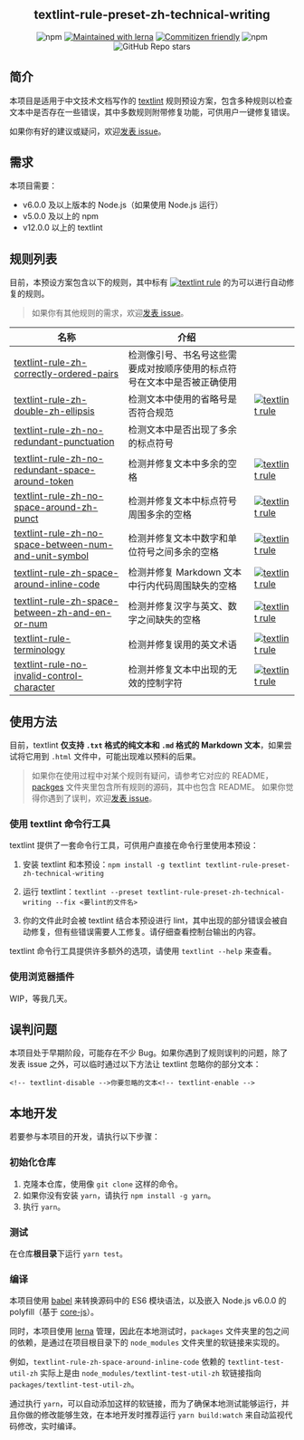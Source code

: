<h2 align="center">textlint-rule-preset-zh-technical-writing</h2>
<p align="center">
  <img alt="npm" src="https://img.shields.io/npm/v/textlint-rule-preset-zh-technical-writing">
  <a href="https://lerna.js.org/"><img alt="Maintained with lerna" src="https://img.shields.io/badge/maintained%20with-lerna-cc00ff.svg"></a>
  <a href="http://commitizen.github.io/cz-cli/"><img alt="Commitizen friendly" src="https://img.shields.io/badge/commitizen-friendly-brightgreen.svg"></a>
  <img alt="npm" src="https://img.shields.io/npm/dw/textlint-rule-preset-zh-technical-writing">
  <img alt="GitHub Repo stars" src="https://img.shields.io/github/stars/darkyzhou/textlint-rule-preset-zh-technical-writing?style=social">
</p>

## 简介

本项目是适用于中文技术文档写作的 [textlint](https://github.com/textlint/textlint) 规则预设方案，包含多种规则以检查文本中是否存在一些错误，其中多数规则附带修复功能，可供用户一键修复错误。

如果你有好的建议或疑问，欢迎[发表 issue](https://github.com/darkyzhou/textlint-rule-preset-zh-technical-writing/issues/new)。

## 需求

本项目需要：

- v6.0.0 及以上版本的 Node.js（如果使用 Node.js 运行）
- v5.0.0 及以上的 npm
- v12.0.0 以上的 textlint

## 规则列表

目前，本预设方案包含以下的规则，其中标有 
[![textlint rule](https://img.shields.io/badge/textlint-fixable-green.svg?style=social)](https://textlint.github.io/) 的为可以进行自动修复的规则。

> 如果你有其他规则的需求，欢迎[发表 issue](https://github.com/darkyzhou/textlint-rule-preset-zh-technical-writing/issues/new)。

| 名称                                                         | 介绍                                                         |                                                              |
| ------------------------------------------------------------ | ------------------------------------------------------------ | ------------------------------------------------------------ |
| [textlint-rule-zh-correctly-ordered-pairs](https://github.com/darkyzhou/textlint-rule-preset-zh-technical-writing/tree/main/packages/textlint-rule-zh-correctly-ordered-pairs) | 检测像引号、书名号这些需要成对按顺序使用的标点符号在文本中是否被正确使用 |                                                              |
| [textlint-rule-zh-double-zh-ellipsis](https://github.com/darkyzhou/textlint-rule-preset-zh-technical-writing/tree/main/packages/textlint-rule-zh-double-zh-ellipsis) | 检测文本中使用的省略号是否符合规范                           | [![textlint rule](https://img.shields.io/badge/textlint-fixable-green.svg?style=social)](https://textlint.github.io/) |
| [textlint-rule-zh-no-redundant-punctuation](https://github.com/darkyzhou/textlint-rule-preset-zh-technical-writing/tree/main/packages/textlint-rule-zh-no-redundant-punctuation) | 检测文本中是否出现了多余的标点符号                           |                                                              |
| [textlint-rule-zh-no-redundant-space-around-token](https://github.com/darkyzhou/textlint-rule-preset-zh-technical-writing/tree/main/packages/textlint-rule-zh-no-redundant-space-around-token) | 检测并修复文本中多余的空格                                   | [![textlint rule](https://img.shields.io/badge/textlint-fixable-green.svg?style=social)](https://textlint.github.io/) |
| [textlint-rule-zh-no-space-around-zh-punct](https://github.com/darkyzhou/textlint-rule-preset-zh-technical-writing/tree/main/packages/textlint-rule-zh-no-space-around-zh-punct) | 检测并修复文本中标点符号周围多余的空格                       | [![textlint rule](https://img.shields.io/badge/textlint-fixable-green.svg?style=social)](https://textlint.github.io/) |
| [textlint-rule-zh-no-space-between-num-and-unit-symbol](https://github.com/darkyzhou/textlint-rule-preset-zh-technical-writing/tree/main/packages/textlint-rule-zh-no-space-between-num-and-unit-symbol) | 检测并修复文本中数字和单位符号之间多余的空格                 | [![textlint rule](https://img.shields.io/badge/textlint-fixable-green.svg?style=social)](https://textlint.github.io/) |
| [textlint-rule-zh-space-around-inline-code](https://github.com/darkyzhou/textlint-rule-preset-zh-technical-writing/tree/main/packages/textlint-rule-zh-space-around-inline-code) | 检测并修复 Markdown 文本中行内代码周围缺失的空格             | [![textlint rule](https://img.shields.io/badge/textlint-fixable-green.svg?style=social)](https://textlint.github.io/) |
| [textlint-rule-zh-space-between-zh-and-en-or-num](https://github.com/darkyzhou/textlint-rule-preset-zh-technical-writing/tree/main/packages/textlint-rule-zh-space-between-zh-and-en-or-num) | 检测并修复汉字与英文、数字之间缺失的空格                     | [![textlint rule](https://img.shields.io/badge/textlint-fixable-green.svg?style=social)](https://textlint.github.io/) |
| [textlint-rule-terminology](https://github.com/sapegin/textlint-rule-terminology) | 检测并修复误用的英文术语                                     | [![textlint rule](https://img.shields.io/badge/textlint-fixable-green.svg?style=social)](https://textlint.github.io/) |
| [textlint-rule-no-invalid-control-character](https://github.com/textlint-rule/textlint-rule-no-invalid-control-character) | 检测并修复文本中出现的无效的控制字符                         | [![textlint rule](https://img.shields.io/badge/textlint-fixable-green.svg?style=social)](https://textlint.github.io/) |

## 使用方法

目前，textlint **仅支持 `.txt` 格式的纯文本和 `.md` 格式的 Markdown 文本**，如果尝试将它用到 `.html` 文件中，可能出现难以预料的后果。

> 如果你在使用过程中对某个规则有疑问，请参考它对应的 README，[packges](https://github.com/darkyzhou/textlint-rule-preset-zh-technical-writing/tree/main/packages) 文件夹里包含所有规则的源码，其中也包含 README。
> 如果你觉得你遇到了误判，欢迎[发表 issue](https://github.com/darkyzhou/textlint-rule-preset-zh-technical-writing/issues/new)。

### 使用 textlint 命令行工具

textlint 提供了一套命令行工具，可供用户直接在命令行里使用本预设：

1. 安装 textlint 和本预设：`npm install -g textlint textlint-rule-preset-zh-technical-writing`

2. 运行 textlint：`textlint --preset textlint-rule-preset-zh-technical-writing --fix <要lint的文件名>`

3. 你的文件此时会被 textlint 结合本预设进行 lint，其中出现的部分错误会被自动修复，但有些错误需要人工修复。请仔细查看控制台输出的内容。

textlint 命令行工具提供许多额外的选项，请使用 `textlint --help` 来查看。

### 使用浏览器插件

WIP，等我几天。

## 误判问题

本项目处于早期阶段，可能存在不少 Bug。如果你遇到了规则误判的问题，除了发表 issue 之外，可以临时通过以下方法让 textlint 忽略你的部分文本：

```
<!-- textlint-disable -->你要忽略的文本<!-- textlint-enable -->
```

## 本地开发

若要参与本项目的开发，请执行以下步骤：

### 初始化仓库

1. 克隆本仓库，使用像 `git clone` 这样的命令。
2. 如果你没有安装 `yarn`，请执行 `npm install -g yarn`。
3. 执行 `yarn`。

### 测试

在仓库**根目录**下运行 `yarn test`。

### 编译

本项目使用 [babel](https://github.com/babel/babel) 来转换源码中的 ES6 模块语法，以及嵌入 Node.js v6.0.0 的 polyfill（基于 [core-js](https://github.com/zloirock/core-js)）。

同时，本项目使用 [lerna](https://github.com/lerna/lerna) 管理，因此在本地测试时，`packages` 文件夹里的包之间的依赖，是通过在项目根目录下的 `node_modules` 文件夹里的软链接来实现的。

例如，`textlint-rule-zh-space-around-inline-code` 依赖的 `textlint-test-util-zh` 实际上是由 `node_modules/textlint-test-util-zh` 软链接指向 `packages/textlint-test-util-zh`。

通过执行 `yarn`，可以自动添加这样的软链接，而为了确保本地测试能够运行，并且你做的修改能够生效，在本地开发时推荐运行 `yarn build:watch` 来自动监视代码修改，实时编译。
